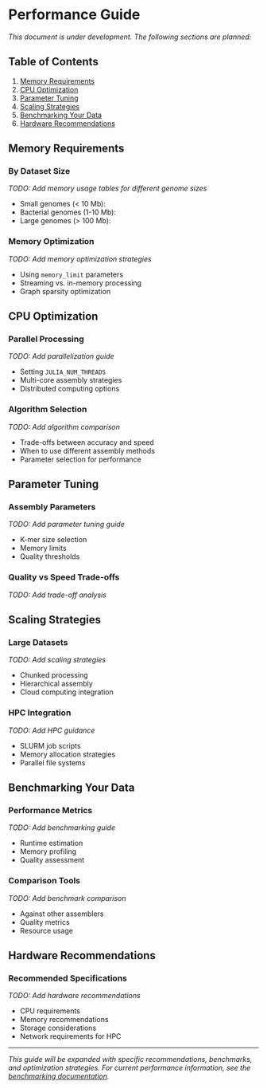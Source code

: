# Performance Guide

*This document is under development. The following sections are planned:*

## Table of Contents

1. [Memory Requirements](#memory-requirements)
2. [CPU Optimization](#cpu-optimization)
3. [Parameter Tuning](#parameter-tuning)
4. [Scaling Strategies](#scaling-strategies)
5. [Benchmarking Your Data](#benchmarking-your-data)
6. [Hardware Recommendations](#hardware-recommendations)

## Memory Requirements

### By Dataset Size

*TODO: Add memory usage tables for different genome sizes*

- Small genomes (< 10 Mb): 
- Bacterial genomes (1-10 Mb):
- Large genomes (> 100 Mb):

### Memory Optimization

*TODO: Add memory optimization strategies*

- Using `memory_limit` parameters
- Streaming vs. in-memory processing
- Graph sparsity optimization

## CPU Optimization

### Parallel Processing

*TODO: Add parallelization guide*

- Setting `JULIA_NUM_THREADS`
- Multi-core assembly strategies
- Distributed computing options

### Algorithm Selection

*TODO: Add algorithm comparison*

- Trade-offs between accuracy and speed
- When to use different assembly methods
- Parameter selection for performance

## Parameter Tuning

### Assembly Parameters

*TODO: Add parameter tuning guide*

- K-mer size selection
- Memory limits
- Quality thresholds

### Quality vs Speed Trade-offs

*TODO: Add trade-off analysis*

## Scaling Strategies

### Large Datasets

*TODO: Add scaling strategies*

- Chunked processing
- Hierarchical assembly
- Cloud computing integration

### HPC Integration

*TODO: Add HPC guidance*

- SLURM job scripts
- Memory allocation strategies
- Parallel file systems

## Benchmarking Your Data

### Performance Metrics

*TODO: Add benchmarking guide*

- Runtime estimation
- Memory profiling
- Quality assessment

### Comparison Tools

*TODO: Add benchmark comparison*

- Against other assemblers
- Quality metrics
- Resource usage

## Hardware Recommendations

### Recommended Specifications

*TODO: Add hardware recommendations*

- CPU requirements
- Memory recommendations  
- Storage considerations
- Network requirements for HPC

---

*This guide will be expanded with specific recommendations, benchmarks, and optimization strategies. For current performance information, see the [benchmarking documentation](https://github.com/cjprybol/Mycelia/tree/main/benchmarking).*